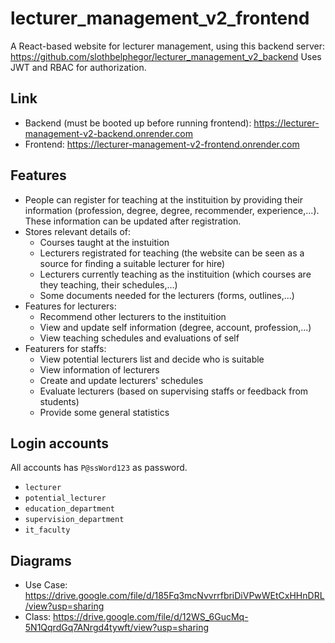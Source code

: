 # lecturer_management_v2_frontend
A React-based website for lecturer management, using this backend server: https://github.com/slothbelphegor/lecturer_management_v2_backend
Uses JWT and RBAC for authorization. 

## Link
- Backend (must be booted up before running frontend): https://lecturer-management-v2-backend.onrender.com
- Frontend: https://lecturer-management-v2-frontend.onrender.com

## Features
- People can register for teaching at the instituition by providing their information (profession, degree, degree, recommender, experience,...). These information can be updated after registration.
- Stores relevant details of:
    - Courses taught at the instuition
    - Lecturers registrated for teaching (the website can be seen as a source for finding a suitable lecturer for hire)
    - Lecturers currently teaching as the instituition (which courses are they teaching, their schedules,...)
    - Some documents needed for the lecturers (forms, outlines,...)
- Features for lecturers:
    - Recommend other lecturers to the instituition
    - View and update self information (degree, account, profession,...)
    - View teaching schedules and evaluations of self
- Featurers for staffs:
    - View potential lecturers list and decide who is suitable
    - View information of lecturers
    - Create and update lecturers' schedules
    - Evaluate lecturers (based on supervising staffs or feedback from students)
    - Provide some general statistics

## Login accounts
All accounts has `P@ssWord123` as password.
- `lecturer`
- `potential_lecturer`
- `education_department`
- `supervision_department`
- `it_faculty`

## Diagrams
- Use Case: https://drive.google.com/file/d/185Fq3mcNvvrrfbriDiVPwWEtCxHHnDRL/view?usp=sharing
- Class: https://drive.google.com/file/d/12WS_6GucMq-5N1QqrdGq7ANrgd4tywft/view?usp=sharing
